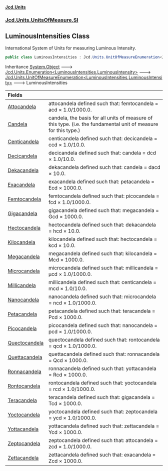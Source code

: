 #### [Jcd.Units](index.md 'index')
### [Jcd.Units.UnitsOfMeasure.SI](Jcd.Units.UnitsOfMeasure.SI.md 'Jcd.Units.UnitsOfMeasure.SI')

## LuminousIntensities Class

International System of Units for measuring Luminous Intensity.

```csharp
public class LuminousIntensities : Jcd.Units.UnitOfMeasureEnumeration<Jcd.Units.UnitsOfMeasure.SI.LuminousIntensities, Jcd.Units.UnitTypes.LuminousIntensity>
```

Inheritance [System.Object](https://docs.microsoft.com/en-us/dotnet/api/System.Object 'System.Object') &#129106; [Jcd.Units.Enumeration&lt;](Enumeration_TEnumeration,T_.md 'Jcd.Units.Enumeration<TEnumeration,T>')[LuminousIntensities](LuminousIntensities.md 'Jcd.Units.UnitsOfMeasure.SI.LuminousIntensities')[,](Enumeration_TEnumeration,T_.md 'Jcd.Units.Enumeration<TEnumeration,T>')[LuminousIntensity](LuminousIntensity.md 'Jcd.Units.UnitTypes.LuminousIntensity')[&gt;](Enumeration_TEnumeration,T_.md 'Jcd.Units.Enumeration<TEnumeration,T>') &#129106; [Jcd.Units.UnitOfMeasureEnumeration&lt;](UnitOfMeasureEnumeration_TEnumeration,T_.md 'Jcd.Units.UnitOfMeasureEnumeration<TEnumeration,T>')[LuminousIntensities](LuminousIntensities.md 'Jcd.Units.UnitsOfMeasure.SI.LuminousIntensities')[,](UnitOfMeasureEnumeration_TEnumeration,T_.md 'Jcd.Units.UnitOfMeasureEnumeration<TEnumeration,T>')[LuminousIntensity](LuminousIntensity.md 'Jcd.Units.UnitTypes.LuminousIntensity')[&gt;](UnitOfMeasureEnumeration_TEnumeration,T_.md 'Jcd.Units.UnitOfMeasureEnumeration<TEnumeration,T>') &#129106; LuminousIntensities

| Fields | |
| :--- | :--- |
| [Attocandela](LuminousIntensities.Attocandela.md 'Jcd.Units.UnitsOfMeasure.SI.LuminousIntensities.Attocandela') | attocandela defined such that: femtocandela = acd × 1.0/1000.0. |
| [Candela](LuminousIntensities.Candela.md 'Jcd.Units.UnitsOfMeasure.SI.LuminousIntensities.Candela') | candela, the basis for all units of measure of this type. (i.e. the fundamental unit of measure for this type.) |
| [Centicandela](LuminousIntensities.Centicandela.md 'Jcd.Units.UnitsOfMeasure.SI.LuminousIntensities.Centicandela') | centicandela defined such that: decicandela = ccd × 1.0/10.0. |
| [Decicandela](LuminousIntensities.Decicandela.md 'Jcd.Units.UnitsOfMeasure.SI.LuminousIntensities.Decicandela') | decicandela defined such that: candela = dcd × 1.0/10.0. |
| [Dekacandela](LuminousIntensities.Dekacandela.md 'Jcd.Units.UnitsOfMeasure.SI.LuminousIntensities.Dekacandela') | dekacandela defined such that: candela = dacd × 10.0. |
| [Exacandela](LuminousIntensities.Exacandela.md 'Jcd.Units.UnitsOfMeasure.SI.LuminousIntensities.Exacandela') | exacandela defined such that: petacandela = Ecd × 1000.0. |
| [Femtocandela](LuminousIntensities.Femtocandela.md 'Jcd.Units.UnitsOfMeasure.SI.LuminousIntensities.Femtocandela') | femtocandela defined such that: picocandela = fcd × 1.0/1000.0. |
| [Gigacandela](LuminousIntensities.Gigacandela.md 'Jcd.Units.UnitsOfMeasure.SI.LuminousIntensities.Gigacandela') | gigacandela defined such that: megacandela = Gcd × 1000.0. |
| [Hectocandela](LuminousIntensities.Hectocandela.md 'Jcd.Units.UnitsOfMeasure.SI.LuminousIntensities.Hectocandela') | hectocandela defined such that: dekacandela = hcd × 10.0. |
| [Kilocandela](LuminousIntensities.Kilocandela.md 'Jcd.Units.UnitsOfMeasure.SI.LuminousIntensities.Kilocandela') | kilocandela defined such that: hectocandela = kcd × 10.0. |
| [Megacandela](LuminousIntensities.Megacandela.md 'Jcd.Units.UnitsOfMeasure.SI.LuminousIntensities.Megacandela') | megacandela defined such that: kilocandela = Mcd × 1000.0. |
| [Microcandela](LuminousIntensities.Microcandela.md 'Jcd.Units.UnitsOfMeasure.SI.LuminousIntensities.Microcandela') | microcandela defined such that: millicandela = μcd × 1.0/1000.0. |
| [Millicandela](LuminousIntensities.Millicandela.md 'Jcd.Units.UnitsOfMeasure.SI.LuminousIntensities.Millicandela') | millicandela defined such that: centicandela = mcd × 1.0/10.0. |
| [Nanocandela](LuminousIntensities.Nanocandela.md 'Jcd.Units.UnitsOfMeasure.SI.LuminousIntensities.Nanocandela') | nanocandela defined such that: microcandela = ncd × 1.0/1000.0. |
| [Petacandela](LuminousIntensities.Petacandela.md 'Jcd.Units.UnitsOfMeasure.SI.LuminousIntensities.Petacandela') | petacandela defined such that: teracandela = Pcd × 1000.0. |
| [Picocandela](LuminousIntensities.Picocandela.md 'Jcd.Units.UnitsOfMeasure.SI.LuminousIntensities.Picocandela') | picocandela defined such that: nanocandela = pcd × 1.0/1000.0. |
| [Quectocandela](LuminousIntensities.Quectocandela.md 'Jcd.Units.UnitsOfMeasure.SI.LuminousIntensities.Quectocandela') | quectocandela defined such that: rontocandela = qcd × 1.0/1000.0. |
| [Quettacandela](LuminousIntensities.Quettacandela.md 'Jcd.Units.UnitsOfMeasure.SI.LuminousIntensities.Quettacandela') | quettacandela defined such that: ronnacandela = Qcd × 1000.0. |
| [Ronnacandela](LuminousIntensities.Ronnacandela.md 'Jcd.Units.UnitsOfMeasure.SI.LuminousIntensities.Ronnacandela') | ronnacandela defined such that: yottacandela = Rcd × 1000.0. |
| [Rontocandela](LuminousIntensities.Rontocandela.md 'Jcd.Units.UnitsOfMeasure.SI.LuminousIntensities.Rontocandela') | rontocandela defined such that: yoctocandela = rcd × 1.0/1000.0. |
| [Teracandela](LuminousIntensities.Teracandela.md 'Jcd.Units.UnitsOfMeasure.SI.LuminousIntensities.Teracandela') | teracandela defined such that: gigacandela = Tcd × 1000.0. |
| [Yoctocandela](LuminousIntensities.Yoctocandela.md 'Jcd.Units.UnitsOfMeasure.SI.LuminousIntensities.Yoctocandela') | yoctocandela defined such that: zeptocandela = ycd × 1.0/1000.0. |
| [Yottacandela](LuminousIntensities.Yottacandela.md 'Jcd.Units.UnitsOfMeasure.SI.LuminousIntensities.Yottacandela') | yottacandela defined such that: zettacandela = Ycd × 1000.0. |
| [Zeptocandela](LuminousIntensities.Zeptocandela.md 'Jcd.Units.UnitsOfMeasure.SI.LuminousIntensities.Zeptocandela') | zeptocandela defined such that: attocandela = zcd × 1.0/1000.0. |
| [Zettacandela](LuminousIntensities.Zettacandela.md 'Jcd.Units.UnitsOfMeasure.SI.LuminousIntensities.Zettacandela') | zettacandela defined such that: exacandela = Zcd × 1000.0. |
